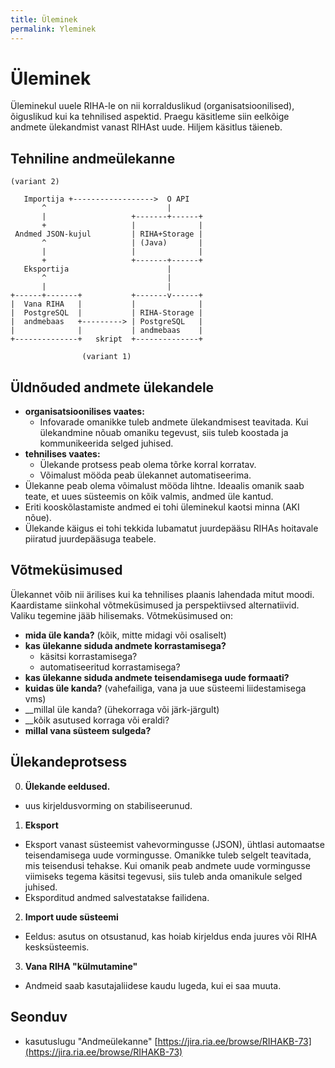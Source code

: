 ```yaml
---
title: Üleminek
permalink: Yleminek
---
```


# Üleminek

<p class='staatus'>Üleminekul uuele RIHA-le on nii korralduslikud (organisatsioonilised), õiguslikud kui ka tehnilised aspektid. Praegu käsitleme siin eelkõige andmete ülekandmist vanast RIHAst uude. Hiljem käsitlus täieneb.</p>

## Tehniline andmeülekanne

```
(variant 2)

   Importija +------------------>  O API
       ^                           |
       |                   +-------+------+
       +                   |              |
 Andmed JSON-kujul         | RIHA+Storage |
       ^                   | (Java)       |
       |                   |              |
       +                   +-------+------+
   Eksportija                      |
       ^                           |
       |                           |
+------+-------+           +-------v------+
|  Vana RIHA   |           |              |
|  PostgreSQL  |           | RIHA-Storage |
|  andmebaas   +---------> | PostgreSQL   |
|              |           | andmebaas    |
+--------------+   skript  +--------------+

                (variant 1)

```

## Üldnõuded andmete ülekandele

- __organisatsioonilises vaates:__
  - Infovarade omanikke tuleb andmete ülekandmisest teavitada. Kui ülekandmine nõuab omaniku tegevust, siis tuleb koostada ja kommunikeerida selged juhised.
- __tehnilises vaates:__
  - Ülekande protsess peab olema tõrke korral korratav.
  - Võimalust mööda peab ülekannet automatiseerima.
- Ülekanne peab olema võimalust mööda lihtne. Ideaalis omanik saab teate, et uues süsteemis on kõik valmis, andmed üle kantud.
- Eriti kooskõlastamiste andmed ei tohi üleminekul kaotsi minna (AKI nõue).
- Ülekande käigus ei tohi tekkida lubamatut juurdepääsu RIHAs hoitavale piiratud juurdepääsuga teabele.

## Võtmeküsimused

Ülekannet võib nii ärilises kui ka tehnilises plaanis lahendada mitut moodi. Kaardistame siinkohal võtmeküsimused ja perspektiivsed alternatiivid. Valiku tegemine jääb hilisemaks. Võtmeküsimused on:
- __mida üle kanda?__ (kõik, mitte midagi või osaliselt)
- __kas ülekanne siduda andmete korrastamisega?__
  - käsitsi korrastamisega?
  - automatiseeritud korrastamisega?
- __kas ülekanne siduda andmete teisendamisega uude formaati?__  
- __kuidas üle kanda?__ (vahefailiga, vana ja uue süsteemi liidestamisega vms)
- __millal üle kanda? (ühekorraga või järk-järgult)
- __kõik asutused korraga või eraldi?
- __millal vana süsteem sulgeda?__

## Ülekandeprotsess

0. __Ülekande eeldused.__
  - uus kirjeldusvorming on stabiliseerunud.
1. __Eksport__
  - Eksport vanast süsteemist vahevormingusse (JSON), ühtlasi automaatse teisendamisega uude vormingusse. Omanikke tuleb selgelt teavitada, mis teisendusi tehakse. Kui omanik peab andmete uude vormingusse viimiseks tegema käsitsi tegevusi, siis tuleb anda omanikule selged juhised.
  - Eksporditud andmed salvestatakse failidena.
2. __Import uude süsteemi__
  - Eeldus: asutus on otsustanud, kas hoiab kirjeldus enda juures või RIHA kesksüsteemis.
3. __Vana RIHA "külmutamine"__
  - Andmeid saab kasutajaliidese kaudu lugeda, kui ei saa muuta.

## Seonduv

- kasutuslugu "Andmeülekanne" [https://jira.ria.ee/browse/RIHAKB-73](https://jira.ria.ee/browse/RIHAKB-73)





